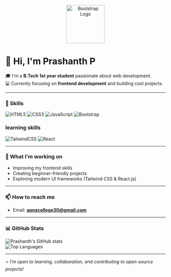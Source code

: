 <p align="center">
  <img src="https://getbootstrap.com/docs/5.3/assets/brand/bootstrap-logo-shadow.png" alt="Bootstrap Logo" width="120"/>
</p>

# 👋 Hi, I'm Prashanth P

🎓 I'm a **B.Tech 1st year student** passionate about web development.  
💻 Currently focusing on **frontend development** and building cool projects.  

---

### 🚀 Skills
![HTML5](https://img.shields.io/badge/HTML5-E34F26?style=for-the-badge&logo=html5&logoColor=white)
![CSS3](https://img.shields.io/badge/CSS3-1572B6?style=for-the-badge&logo=css3&logoColor=white)
![JavaScript](https://img.shields.io/badge/JavaScript-F7DF1E?style=for-the-badge&logo=javascript&logoColor=black)
![Bootstrap](https://img.shields.io/badge/Bootstrap-563D7C?style=for-the-badge&logo=bootstrap&logoColor=white)<br>
### learning skills
![TailwindCSS](https://img.shields.io/badge/Tailwind_CSS-38B2AC?style=for-the-badge&logo=tailwind-css&logoColor=white)
![React](https://img.shields.io/badge/React-20232A?style=for-the-badge&logo=react&logoColor=61DAFB)

---

### 🌱 What I'm working on
- Improving my frontend skills  
- Creating beginner-friendly projects  
- Exploring modern UI frameworks (Tailwind CSS & React.js)  

---

### 📫 How to reach me
- Email: **apnacollege30@gmail.com**  

---

### 📊 GitHub Stats
![Prashanth's GitHub stats](https://github-readme-stats.vercel.app/api?username=prashanthp&show_icons=true&theme=tokyonight)  
![Top Languages](https://github-readme-stats.vercel.app/api/top-langs/?username=prashanthp&layout=compact&theme=tokyonight)

---

⭐️ *I'm open to learning, collaboration, and contributing to open-source projects!*
